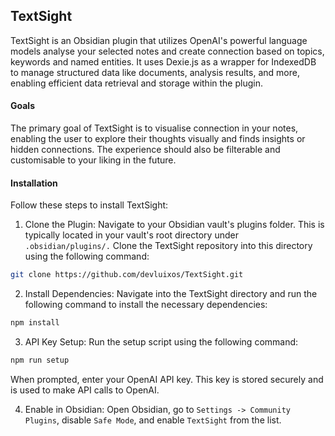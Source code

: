 ## TextSight
TextSight is an Obsidian plugin that utilizes OpenAI's powerful language models analyse your selected notes and create connection based on topics, keywords and named entities. It uses Dexie.js as a wrapper for IndexedDB to manage structured data like documents, analysis results, and more, enabling efficient data retrieval and storage within the plugin.

#### Goals
The primary goal of TextSight is to visualise connection in your notes, enabling the user to explore their thoughts visually and finds insights or hidden connections. The experience should also be filterable and customisable to your liking in the future.

#### Installation
Follow these steps to install TextSight:

1. Clone the Plugin: Navigate to your Obsidian vault's plugins folder. This is typically located in your vault's root directory under `.obsidian/plugins/.` Clone the TextSight repository into this directory using the following command:
```bash
git clone https://github.com/devluixos/TextSight.git
```
2. Install Dependencies: Navigate into the TextSight directory and run the following command to install the necessary dependencies:
```bash
npm install
```
3. API Key Setup: Run the setup script using the following command:
```bash
npm run setup
```
When prompted, enter your OpenAI API key. This key is stored securely and is used to make API calls to OpenAI.

4. Enable in Obsidian: Open Obsidian, go to `Settings -> Community Plugins`, disable `Safe Mode`, and enable `TextSight` from the list.